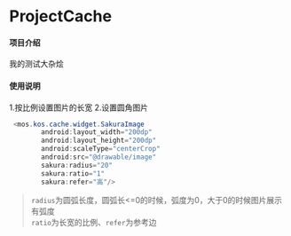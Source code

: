 # ProjectCache

#### 项目介绍
我的测试大杂烩

#### 使用说明

1.按比例设置图片的长宽
2.设置圆角图片
```java
 <mos.kos.cache.widget.SakuraImage
        android:layout_width="200dp"
        android:layout_height="200dp"
        android:scaleType="centerCrop"
        android:src="@drawable/image"
        sakura:radius="20"
        sakura:ratio="1"
        sakura:refer="高"/>
```
> `radius`为圆弧长度，圆弧长<=0的时候，弧度为0，大于0的时候图片展示有弧度
><br/> `ratio`为长宽的比例、`refer`为参考边